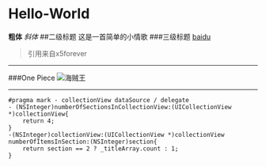 # Hello-World
**粗体**
*斜体*
##二级标题
这是一首简单的小情歌
###三级标题
[baidu](http://www.baidu.com)
>引用来自x5forever
****************************
###One Piece
![海贼王](http://img4.duitang.com/uploads/item/201506/09/20150609113701_AVuWx.thumb.700_0.gif)

***************************
```objc
#pragma mark - collectionView dataSource / delegate
- (NSInteger)numberOfSectionsInCollectionView:(UICollectionView *)collectionView{
    return 4;
}
-(NSInteger)collectionView:(UICollectionView *)collectionView numberOfItemsInSection:(NSInteger)section{
    return section == 2 ? _titleArray.count : 1;
}
```

